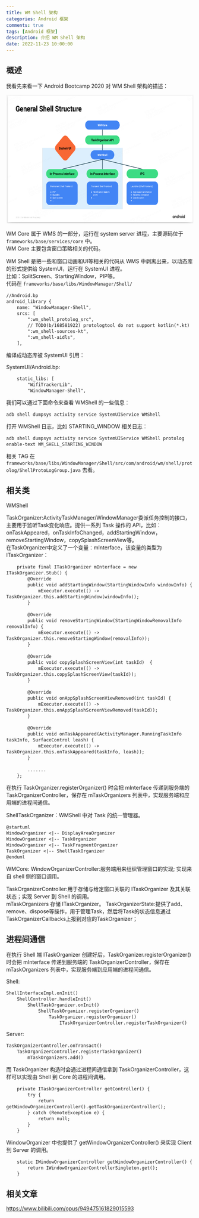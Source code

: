 ```yaml
---
title: WM Shell 架构
categories: Android 框架
comments: true
tags: [Android 框架]
description: 介绍 WM Shell 架构
date: 2022-11-23 10:00:00
---
```


## 概述

我看先来看一下 Android Bootcamp 2020 对 WM Shell 架构的描述：    

<img src="/images/android-framework-wmshell/0.png" width="613" height="345"/>

WM Core 属于 WMS 的一部分，运行在 system server 进程，主要源码位于 `frameworks/base/services/core` 中。    
WM Core 主要包含窗口策略相关的代码。

WM Shell 是把一些和窗口动画和UI等相关的代码从 WMS 中剥离出来，以动态库的形式提供给 SystemUI，运行在 SystemUI 进程。    
比如：SplitScreen、StartingWindow，PIP等。    
代码在 `frameworks/base/libs/WindowManager/Shell/`    

```
//Android.bp
android_library {
    name: "WindowManager-Shell",
    srcs: [
        ":wm_shell_protolog_src",
        // TODO(b/168581922) protologtool do not support kotlin(*.kt)
        ":wm_shell-sources-kt",
        ":wm_shell-aidls",
    ],
```

编译成动态库被 SystemUI 引用：

SystemUI/Android.bp:

```
    static_libs: [
        "WifiTrackerLib",
        "WindowManager-Shell",
```

我们可以通过下面命令来查看 WMShell 的一些信息：    

```
adb shell dumpsys activity service SystemUIService WMShell
```


打开 WMShell 日志，比如 STARTING_WINDOW 相关日志：    

```
adb shell dumpsys activity service SystemUIService WMShell protolog  enable-text WM_SHELL_STARTING_WINDOW
```

相关 TAG 在 `frameworks/base/libs/WindowManager/Shell/src/com/android/wm/shell/protolog/ShellProtoLogGroup.java` 去看。    


## 相关类

WMShell

TaskOrganizer:ActivityTaskManager/WindowManager委派任务控制的接口，主要用于监听Task变化响应。提供一系列 Task 操作的 API，比如：onTaskAppeared，onTaskInfoChanged，addStartingWindow，removeStartingWindow，copySplashScreenView等。    
在TaskOrganizer中定义了一个变量：mInterface，该变量的类型为ITaskOrganizer：    

```
    private final ITaskOrganizer mInterface = new ITaskOrganizer.Stub() {
        @Override
        public void addStartingWindow(StartingWindowInfo windowInfo) {
            mExecutor.execute(() -> TaskOrganizer.this.addStartingWindow(windowInfo));
        }

        @Override
        public void removeStartingWindow(StartingWindowRemovalInfo removalInfo) {
            mExecutor.execute(() -> TaskOrganizer.this.removeStartingWindow(removalInfo));
        }

        @Override
        public void copySplashScreenView(int taskId)  {
            mExecutor.execute(() -> TaskOrganizer.this.copySplashScreenView(taskId));
        }

        @Override
        public void onAppSplashScreenViewRemoved(int taskId) {
            mExecutor.execute(() -> TaskOrganizer.this.onAppSplashScreenViewRemoved(taskId));
        }

        @Override
        public void onTaskAppeared(ActivityManager.RunningTaskInfo taskInfo, SurfaceControl leash) {
            mExecutor.execute(() -> TaskOrganizer.this.onTaskAppeared(taskInfo, leash));
        }

        .......
    };
```

在执行 TaskOrganizer.registerOrganizer() 时会把 mInterface 传递到服务端的 TaskOrganizerController，保存在 mTaskOrganizers 列表中，实现服务端和应用端的进程间通信。    

ShellTaskOrganizer：WMShell 中对 Task 的统一管理器。    

```
@startuml
WindowOrganizer <|-- DisplayAreaOrganizer
WindowOrganizer <|-- TaskOrganizer
WindowOrganizer <|-- TaskFragmentOrganizer
TaskOrganizer <|-- ShellTaskOrganizer
@enduml
```


WMCore:
WindowOrganizerController:服务端用来组织管理窗口的实现; 实现来自 shell 侧的窗口调用。    

TaskOrganizerController:用于存储与给定窗口关联的 ITaskOrganizer 及其关联状态；实现 Server 到 Shell 的调用。        
mTaskOrganizers 存储 ITaskOrganizer。
TaskOrganizerState:提供了add、remove、dispose等操作，用于管理Task，然后将Task的状态信息通过TaskOrganizerCallbacks上报到对应的TaskOrganizer；    


## 进程间通信

在执行 Shell 端 ITaskOrganizer 创建好后，TaskOrganizer.registerOrganizer() 时会把 mInterface 传递到服务端的 TaskOrganizerController，保存在 mTaskOrganizers 列表中，实现服务端到应用端的进程间通信。    

Shell:

```
ShellInterfaceImpl.onInit()
    ShellController.handleInit()
        ShellTaskOrganizer.onInit()
            ShellTaskOrganizer.registerOrganizer()
                TaskOrganizer.registerOrganizer()
                    ITaskOrganizerController.registerTaskOrganizer()
```

Server:

```
TaskOrganizerController.onTransact()
    TaskOrganizerController.registerTaskOrganizer()
        mTaskOrganizers.add()
```

而 TaskOrganizer 构造时会通过进程间通信拿到 TaskOrganizerController，这样可以实现由 Shell 到 Core 的进程间调用。    

```
    private ITaskOrganizerController getController() {
        try {
            return getWindowOrganizerController().getTaskOrganizerController();
        } catch (RemoteException e) {
            return null;
        }
    }
```

WindowOrganizer 中也提供了 getWindowOrganizerController() 来实现 Client 到 Server 的调用。    

```
    static IWindowOrganizerController getWindowOrganizerController() {
        return IWindowOrganizerControllerSingleton.get();
    }
```

## 相关文章

https://www.bilibili.com/opus/949475161829015593
